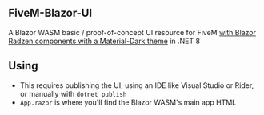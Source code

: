 ## FiveM-Blazor-UI

A Blazor WASM basic / proof-of-concept UI resource for FiveM [with Blazor Radzen components with a Material-Dark theme]([https://blazor.radzen.com/](https://blazor.radzen.com/layout?theme=material-dark)) in .NET 8

## Using

- This requires publishing the UI, using an IDE like Visual Studio or Rider, or manually with `dotnet publish`
- `App.razor` is where you'll find the Blazor WASM's main app HTML
